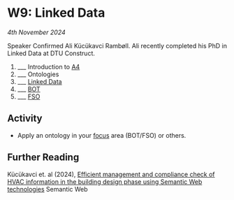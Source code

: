 # W9: Linked Data

*4th November 2024*

Speaker Confirmed Ali Kücükavci Rambøll.
Ali recently completed his PhD in Linked Data at DTU Construct.

1. ___ Introduction to [A4](/Assingnments/A4)
1. ___ Ontologies
1. ___ [Linked Data](/Concepts/LinkedData)
1. ___ [BOT](/Concepts/BOT)
2. ___ [FSO](/Concepts/FSO)

## Activity
* Apply an ontology in your [focus] area (BOT/FSO) or others.

## Further Reading
Kücükavci et. al (2024), [Efficient management and compliance check of HVAC information in the building design phase using Semantic Web technologies](https://www.researchgate.net/publication/382838849_Efficient_management_and_compliance_check_of_HVAC_information_in_the_building_design_phase_using_Semantic_Web_technologies) Semantic Web

[focus]: /Focus/index
